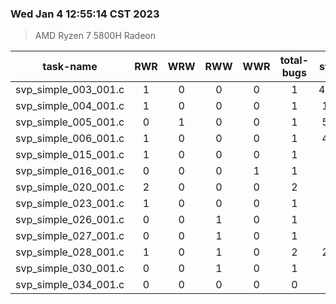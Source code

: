 ### Wed Jan  4 12:55:14 CST 2023
> AMD   Ryzen   7   5800H Radeon

| task-name | RWR | WRW | RWW | WWR | total-bugs| state | total time(ms) |
| :---: | :---: | :---: | :---: | :---: | :---: | :---: | :---: | 
| svp_simple_003_001.c | 1 | 0 | 0 | 0 | 1 | 4761 | 1615 |
| svp_simple_004_001.c | 1 | 0 | 0 | 0 | 1 | 101 | 65 |
| svp_simple_005_001.c | 0 | 1 | 0 | 0 | 1 | 541 | 336 |
| svp_simple_006_001.c | 1 | 0 | 0 | 0 | 1 | 462 | 356 |
| svp_simple_015_001.c | 1 | 0 | 0 | 0 | 1 | 55 | 68 |
| svp_simple_016_001.c | 0 | 0 | 0 | 1 | 1 | 24 | 50 |
| svp_simple_020_001.c | 2 | 0 | 0 | 0 | 2 | 85 | 151 |
| svp_simple_023_001.c | 1 | 0 | 0 | 0 | 1 | 46 | 48 |
| svp_simple_026_001.c | 0 | 0 | 1 | 0 | 1 | 39 | 46 |
| svp_simple_027_001.c | 0 | 0 | 1 | 0 | 1 | 38 | 52 |
| svp_simple_028_001.c | 1 | 0 | 1 | 0 | 2 | 253 | 150 |
| svp_simple_030_001.c | 0 | 0 | 1 | 0 | 1 | 46 | 53 |
| svp_simple_034_001.c | 0 | 0 | 0 | 0 | 0 | 23 | 25 |
